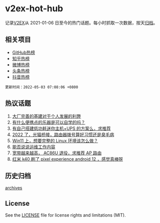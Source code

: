 # v2ex-hot-hub

 记录[V2EX](https://www.v2ex.com/)从 2021-01-06 日至今的热门话题。每小时抓取一次数据，按天[归档](archives)。
 
 ## 相关项目

- [GitHub热榜](https://github.com/lonnyzhang423/github-hot-hub)
- [知乎热榜](https://github.com/lonnyzhang423/zhihu-hot-hub)
- [微博热榜](https://github.com/lonnyzhang423/weibo-hot-hub)
- [头条热榜](https://github.com/lonnyzhang423/toutiao-hot-hub)
- [抖音热榜](https://github.com/lonnyzhang423/douyin-hot-hub)


 `更新时间：2022-05-03 07:08:06 +0800`

## 热议话题

1. [大厂完善的基建对于个人发展的利弊](https://www.v2ex.com/t/850515)
1. [有什么便携点的乐器是可以自学的吗？](https://www.v2ex.com/t/850472)
1. [有自己搭建低功耗迷你主机+UPS 的方案么，求推荐](https://www.v2ex.com/t/850467)
1. [2022 了，光猫桥接，路由器拨号算好习惯还是臭毛病](https://www.v2ex.com/t/850519)
1. [Win11 上，想要完整的 Linux 环境该怎么做？](https://www.v2ex.com/t/850464)
1. [能否说说运维工作内容](https://www.v2ex.com/t/850507)
1. [宽带越来越高， AC86U 退役，求推荐 AP 路由](https://www.v2ex.com/t/850514)
1. [红米 k40 刷了 pixel experience android 12 ，感觉真棒呀](https://www.v2ex.com/t/850511)

## 历史归档

[archives](archives)

## License

See the [LICENSE](LICENSE) file for license rights and limitations (MIT).
